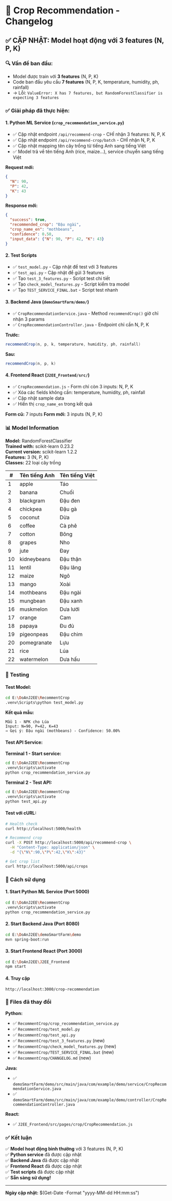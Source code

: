 # 📝 Crop Recommendation - Changelog

## ✅ CẬP NHẬT: Model hoạt động với 3 features (N, P, K)

### 🔍 Vấn đề ban đầu:
- Model được train với **3 features** (N, P, K)
- Code ban đầu yêu cầu **7 features** (N, P, K, temperature, humidity, ph, rainfall)
- → Lỗi: `ValueError: X has 7 features, but RandomForestClassifier is expecting 3 features`

### ✅ Giải pháp đã thực hiện:

#### 1. Python ML Service (`crop_recommendation_service.py`)
- ✅ Cập nhật endpoint `/api/recommend-crop` - CHỈ nhận 3 features: N, P, K
- ✅ Cập nhật endpoint `/api/recommend-crop/batch` - CHỈ nhận N, P, K
- ✅ Cập nhật mapping tên cây trồng từ tiếng Anh sang tiếng Việt
- ✅ Model trả về tên tiếng Anh (rice, maize...), service chuyển sang tiếng Việt

**Request mới:**
```json
{
  "N": 90,
  "P": 42,
  "K": 43
}
```

**Response mới:**
```json
{
  "success": true,
  "recommended_crop": "Đậu ngài",
  "crop_name_en": "mothbeans",
  "confidence": 0.50,
  "input_data": {"N": 90, "P": 42, "K": 43}
}
```

#### 2. Test Scripts
- ✅ `test_model.py` - Cập nhật để test với 3 features
- ✅ `test_api.py` - Cập nhật để gửi 3 features
- ✅ Tạo `test_3_features.py` - Script test chi tiết
- ✅ Tạo `check_model_features.py` - Script kiểm tra model
- ✅ Tạo `TEST_SERVICE_FINAL.bat` - Script test nhanh

#### 3. Backend Java (`demoSmartFarm/demo/`)
- ✅ `CropRecommendationService.java` - Method `recommendCrop()` giờ chỉ nhận 3 params
- ✅ `CropRecommendationController.java` - Endpoint chỉ cần N, P, K

**Trước:**
```java
recommendCrop(n, p, k, temperature, humidity, ph, rainfall)
```

**Sau:**
```java
recommendCrop(n, p, k)
```

#### 4. Frontend React (`J2EE_Frontend/src/`)
- ✅ `CropRecommendation.js` - Form chỉ còn 3 inputs: N, P, K
- ✅ Xóa các fields không cần: temperature, humidity, ph, rainfall
- ✅ Cập nhật sample data
- ✅ Hiển thị `crop_name_en` trong kết quả

**Form cũ:** 7 inputs
**Form mới:** 3 inputs (N, P, K)

### 📊 Model Information

**Model:** RandomForestClassifier  
**Trained with:** scikit-learn 0.23.2  
**Current version:** scikit-learn 1.2.2  
**Features:** 3 (N, P, K)  
**Classes:** 22 loại cây trồng

| # | Tên tiếng Anh | Tên tiếng Việt |
|---|---------------|----------------|
| 1 | apple | Táo |
| 2 | banana | Chuối |
| 3 | blackgram | Đậu đen |
| 4 | chickpea | Đậu gà |
| 5 | coconut | Dừa |
| 6 | coffee | Cà phê |
| 7 | cotton | Bông |
| 8 | grapes | Nho |
| 9 | jute | Đay |
| 10 | kidneybeans | Đậu thận |
| 11 | lentil | Đậu lăng |
| 12 | maize | Ngô |
| 13 | mango | Xoài |
| 14 | mothbeans | Đậu ngài |
| 15 | mungbean | Đậu xanh |
| 16 | muskmelon | Dưa lưới |
| 17 | orange | Cam |
| 18 | papaya | Đu đủ |
| 19 | pigeonpeas | Đậu chim |
| 20 | pomegranate | Lựu |
| 21 | rice | Lúa |
| 22 | watermelon | Dưa hấu |

### 🧪 Testing

#### Test Model:
```bash
cd E:\DoAnJ2EE\RecommentCrop
.venv\Scripts\python test_model.py
```

**Kết quả mẫu:**
```
Mẫu 1 - NPK cho Lúa
Input: N=90, P=42, K=43
→ Gợi ý: Đậu ngài (mothbeans) - Confidence: 50.00%
```

#### Test API Service:
**Terminal 1 - Start service:**
```bash
cd E:\DoAnJ2EE\RecommentCrop
.venv\Scripts\activate
python crop_recommendation_service.py
```

**Terminal 2 - Test API:**
```bash
cd E:\DoAnJ2EE\RecommentCrop
.venv\Scripts\activate
python test_api.py
```

#### Test với cURL:
```bash
# Health check
curl http://localhost:5000/health

# Recommend crop
curl -X POST http://localhost:5000/api/recommend-crop \
  -H "Content-Type: application/json" \
  -d "{\"N\":90,\"P\":42,\"K\":43}"

# Get crop list
curl http://localhost:5000/api/crops
```

### 🚀 Cách sử dụng

#### 1. Start Python ML Service (Port 5000)
```bash
cd E:\DoAnJ2EE\RecommentCrop
.venv\Scripts\activate
python crop_recommendation_service.py
```

#### 2. Start Backend Java (Port 8080)
```bash
cd E:\DoAnJ2EE\demoSmartFarm\demo
mvn spring-boot:run
```

#### 3. Start Frontend React (Port 3000)
```bash
cd E:\DoAnJ2EE\J2EE_Frontend
npm start
```

#### 4. Truy cập
```
http://localhost:3000/crop-recommendation
```

### 📁 Files đã thay đổi

**Python:**
- ✅ `RecommentCrop/crop_recommendation_service.py`
- ✅ `RecommentCrop/test_model.py`
- ✅ `RecommentCrop/test_api.py`
- ✅ `RecommentCrop/test_3_features.py` (new)
- ✅ `RecommentCrop/check_model_features.py` (new)
- ✅ `RecommentCrop/TEST_SERVICE_FINAL.bat` (new)
- ✅ `RecommentCrop/CHANGELOG.md` (new)

**Java:**
- ✅ `demoSmartFarm/demo/src/main/java/com/example/demo/service/CropRecommendationService.java`
- ✅ `demoSmartFarm/demo/src/main/java/com/example/demo/controller/CropRecommendationController.java`

**React:**
- ✅ `J2EE_Frontend/src/pages/crop/CropRecommendation.js`

### ✅ Kết luận

✅ **Model hoạt động bình thường** với 3 features (N, P, K)  
✅ **Python service** đã được cập nhật  
✅ **Backend Java** đã được cập nhật  
✅ **Frontend React** đã được cập nhật  
✅ **Test scripts** đã được cập nhật  
✅ **Sẵn sàng sử dụng!**

---

**Ngày cập nhật:** $(Get-Date -Format "yyyy-MM-dd HH:mm:ss")

